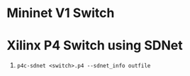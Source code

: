 # Mininet V1 Switch



# Xilinx P4 Switch using SDNet

1. `p4c-sdnet <switch>.p4 --sdnet_info outfile`
